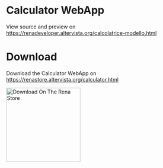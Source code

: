 # Calculator WebApp
View source and preview on https://renadeveloper.altervista.org/calcolatrice-modello.html
# Download
Download the Calculator WebApp on https://renastore.altervista.org/calculator.html

<a href="https://renastore.altervista.org/qrcode-maker.html">
    <img src="https://renadeveloper.altervista.org/downloadrs.png" alt="Download On The Rena Store" width="200">
</a>
